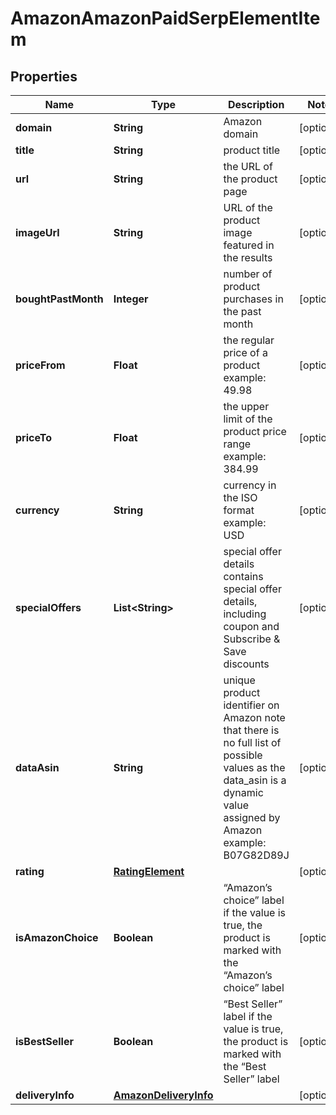 

# AmazonAmazonPaidSerpElementItem


## Properties

| Name | Type | Description | Notes |
|------------ | ------------- | ------------- | -------------|
|**domain** | **String** | Amazon domain |  [optional] |
|**title** | **String** | product title |  [optional] |
|**url** | **String** | the URL of the product page |  [optional] |
|**imageUrl** | **String** | URL of the product image featured in the results |  [optional] |
|**boughtPastMonth** | **Integer** | number of product purchases in the past month |  [optional] |
|**priceFrom** | **Float** | the regular price of a product example: 49.98 |  [optional] |
|**priceTo** | **Float** | the upper limit of the product price range example: 384.99 |  [optional] |
|**currency** | **String** | currency in the ISO format example: USD |  [optional] |
|**specialOffers** | **List&lt;String&gt;** | special offer details contains special offer details, including coupon and Subscribe &amp; Save discounts |  [optional] |
|**dataAsin** | **String** | unique product identifier on Amazon note that there is no full list of possible values as the data_asin is a dynamic value assigned by Amazon example: B07G82D89J |  [optional] |
|**rating** | [**RatingElement**](RatingElement.md) |  |  [optional] |
|**isAmazonChoice** | **Boolean** | “Amazon’s choice” label if the value is true, the product is marked with the “Amazon’s choice” label |  [optional] |
|**isBestSeller** | **Boolean** | “Best Seller” label if the value is true, the product is marked with the “Best Seller” label |  [optional] |
|**deliveryInfo** | [**AmazonDeliveryInfo**](AmazonDeliveryInfo.md) |  |  [optional] |



